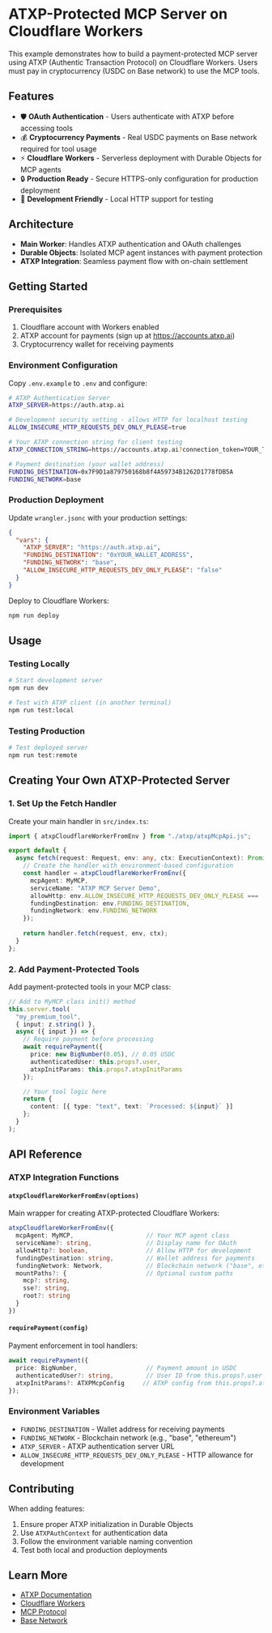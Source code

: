 # ATXP-Protected MCP Server on Cloudflare Workers

This example demonstrates how to build a payment-protected MCP server using ATXP (Authentic Transaction Protocol) on Cloudflare Workers. Users must pay in cryptocurrency (USDC on Base network) to use the MCP tools.

## Features

- 🛡️ **OAuth Authentication** - Users authenticate with ATXP before accessing tools
- 💰 **Cryptocurrency Payments** - Real USDC payments on Base network required for tool usage
- ⚡ **Cloudflare Workers** - Serverless deployment with Durable Objects for MCP agents
- 🔒 **Production Ready** - Secure HTTPS-only configuration for production deployment
- 🧪 **Development Friendly** - Local HTTP support for testing

## Architecture

- **Main Worker**: Handles ATXP authentication and OAuth challenges
- **Durable Objects**: Isolated MCP agent instances with payment protection
- **ATXP Integration**: Seamless payment flow with on-chain settlement

## Getting Started

### Prerequisites

1. Cloudflare account with Workers enabled
2. ATXP account for payments (sign up at https://accounts.atxp.ai)
3. Cryptocurrency wallet for receiving payments

### Environment Configuration

Copy `.env.example` to `.env` and configure:

```bash
# ATXP Authentication Server
ATXP_SERVER=https://auth.atxp.ai

# Development security setting - allows HTTP for localhost testing
ALLOW_INSECURE_HTTP_REQUESTS_DEV_ONLY_PLEASE=true

# Your ATXP connection string for client testing
ATXP_CONNECTION_STRING=https://accounts.atxp.ai?connection_token=YOUR_TOKEN

# Payment destination (your wallet address)
FUNDING_DESTINATION=0x7F9D1a879750168b8f4A59734B1262D1778fDB5A
FUNDING_NETWORK=base
```

### Production Deployment

Update `wrangler.jsonc` with your production settings:

```json
{
  "vars": {
    "ATXP_SERVER": "https://auth.atxp.ai",
    "FUNDING_DESTINATION": "0xYOUR_WALLET_ADDRESS",
    "FUNDING_NETWORK": "base",
    "ALLOW_INSECURE_HTTP_REQUESTS_DEV_ONLY_PLEASE": "false"
  }
}
```

Deploy to Cloudflare Workers:

```bash
npm run deploy
```

## Usage

### Testing Locally

```bash
# Start development server
npm run dev

# Test with ATXP client (in another terminal)
npm run test:local
```

### Testing Production

```bash
# Test deployed server
npm run test:remote
```

## Creating Your Own ATXP-Protected Server

### 1. Set Up the Fetch Handler

Create your main handler in `src/index.ts`:

```typescript
import { atxpCloudflareWorkerFromEnv } from "./atxp/atxpMcpApi.js";

export default {
  async fetch(request: Request, env: any, ctx: ExecutionContext): Promise<Response> {
    // Create the handler with environment-based configuration
    const handler = atxpCloudflareWorkerFromEnv({
      mcpAgent: MyMCP,
      serviceName: "ATXP MCP Server Demo",
      allowHttp: env.ALLOW_INSECURE_HTTP_REQUESTS_DEV_ONLY_PLEASE === 'true',
      fundingDestination: env.FUNDING_DESTINATION,
      fundingNetwork: env.FUNDING_NETWORK
    });
    
    return handler.fetch(request, env, ctx);
  }
};
```

### 2. Add Payment-Protected Tools

Add payment-protected tools in your MCP class:

```typescript
// Add to MyMCP class init() method
this.server.tool(
  "my_premium_tool",
  { input: z.string() },
  async ({ input }) => {
    // Require payment before processing
    await requirePayment({ 
      price: new BigNumber(0.05), // 0.05 USDC
      authenticatedUser: this.props?.user,
      atxpInitParams: this.props?.atxpInitParams
    });

    // Your tool logic here
    return {
      content: [{ type: "text", text: `Processed: ${input}` }]
    };
  }
);
```

## API Reference

### ATXP Integration Functions

#### `atxpCloudflareWorkerFromEnv(options)`

Main wrapper for creating ATXP-protected Cloudflare Workers:

```typescript
atxpCloudflareWorkerFromEnv({
  mcpAgent: MyMCP,                    // Your MCP agent class
  serviceName?: string,               // Display name for OAuth
  allowHttp?: boolean,                // Allow HTTP for development
  fundingDestination: string,         // Wallet address for payments
  fundingNetwork: Network,            // Blockchain network ("base", etc.)
  mountPaths?: {                      // Optional custom paths
    mcp?: string,
    sse?: string, 
    root?: string
  }
})
```

#### `requirePayment(config)`

Payment enforcement in tool handlers:

```typescript
await requirePayment({
  price: BigNumber,                   // Payment amount in USDC
  authenticatedUser?: string,         // User ID from this.props?.user
  atxpInitParams?: ATXPMcpConfig     // ATXP config from this.props?.atxpInitParams
});
```

### Environment Variables

- `FUNDING_DESTINATION` - Wallet address for receiving payments
- `FUNDING_NETWORK` - Blockchain network (e.g., "base", "ethereum")
- `ATXP_SERVER` - ATXP authentication server URL
- `ALLOW_INSECURE_HTTP_REQUESTS_DEV_ONLY_PLEASE` - HTTP allowance for development


## Contributing

When adding features:

1. Ensure proper ATXP initialization in Durable Objects
2. Use `ATXPAuthContext` for authentication data
3. Follow the environment variable naming convention
4. Test both local and production deployments

## Learn More

- [ATXP Documentation](https://docs.atxp.ai)
- [Cloudflare Workers](https://developers.cloudflare.com/workers/)
- [MCP Protocol](https://modelcontextprotocol.io/)
- [Base Network](https://base.org/)

